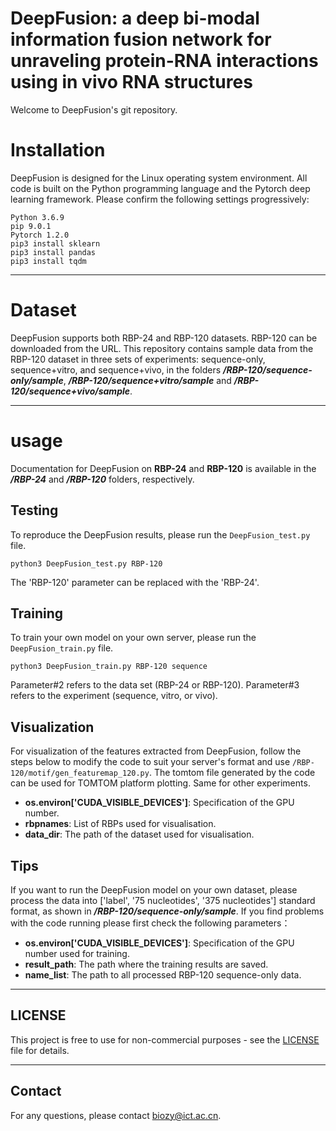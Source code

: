 # DeepFusion: a deep bi-modal information fusion network for unraveling protein-RNA interactions using in vivo RNA structures

Welcome to DeepFusion's git repository.

# Installation
DeepFusion is designed for the Linux operating system environment. All code is built on the Python programming language and the Pytorch deep learning framework. Please confirm the following settings progressively: <br>
```
Python 3.6.9  
pip 9.0.1 
Pytorch 1.2.0 
pip3 install sklearn 
pip3 install pandas 
pip3 install tqdm 
```
***
# Dataset
DeepFusion supports both RBP-24 and RBP-120 datasets. RBP-120 can be downloaded from the URL. This repository contains sample data from the RBP-120 dataset in three sets of experiments: sequence-only, sequence+vitro, and sequence+vivo, in the folders **_/RBP-120/sequence-only/sample_**, **_/RBP-120/sequence+vitro/sample_** and **_/RBP-120/sequence+vivo/sample_**.
***
# usage
Documentation for DeepFusion on **RBP-24** and **RBP-120** is available in the **_/RBP-24_** and **_/RBP-120_** folders, respectively. 
## Testing
To reproduce the DeepFusion results, please run the ```DeepFusion_test.py``` file.
```
python3 DeepFusion_test.py RBP-120
```
The 'RBP-120' parameter can be replaced with the 'RBP-24'.
## Training
To train your own model on your own server, please run the ```DeepFusion_train.py``` file.
```
python3 DeepFusion_train.py RBP-120 sequence
```
Parameter#2 refers to the data set (RBP-24 or RBP-120). Parameter#3 refers to the experiment (sequence, vitro, or vivo).
## Visualization
For visualization of the features extracted from DeepFusion, follow the steps below to modify the code to suit your server's format and use ```/RBP-120/motif/gen_featuremap_120.py```. The tomtom file generated by the code can be used for TOMTOM platform plotting. Same for other experiments.

+ **os.environ['CUDA_VISIBLE_DEVICES']**: Specification of the GPU number.
+ **rbpnames**: List of RBPs used for visualisation.
+ **data_dir**: The path of the dataset used for visualisation.
## Tips
If you want to run the DeepFusion model on your own dataset, please process the data into ['label', '75 nucleotides', '375 nucleotides'] standard format, as shown in **_/RBP-120/sequence-only/sample_**. If you find problems with the code running please first check the following parameters：

+ **os.environ['CUDA_VISIBLE_DEVICES']**: Specification of the GPU number used for training.
+ **result_path**: The path where the training results are saved.
+ **name_list**: The path to all processed RBP-120 sequence-only data.
***
## LICENSE
This project is free to use for non-commercial purposes - see the [LICENSE](https://github.com/Qiaoyx97/DeepFusion/blob/main/LICENSE) file for details.
***
## Contact
For any questions, please contact biozy@ict.ac.cn.


